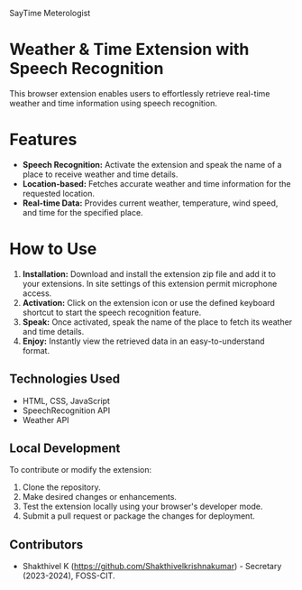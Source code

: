 SayTime Meterologist
# Weather & Time Extension with Speech Recognition

This browser extension enables users to effortlessly retrieve real-time weather and time information using speech recognition.

# Features

- **Speech Recognition:** Activate the extension and speak the name of a place to receive weather and time details.
- **Location-based:** Fetches accurate weather and time information for the requested location.
- **Real-time Data:** Provides current weather, temperature, wind speed, and time for the specified place.

# How to Use

1. **Installation:** Download and install the extension zip file and add it to your extensions. In site settings of this extension permit microphone access. 
3. **Activation:** Click on the extension icon or use the defined keyboard shortcut to start the speech recognition feature.
4. **Speak:** Once activated, speak the name of the place to fetch its weather and time details.
5. **Enjoy:** Instantly view the retrieved data in an easy-to-understand format.

## Technologies Used

- HTML, CSS, JavaScript
- SpeechRecognition API
- Weather API 

## Local Development

To contribute or modify the extension:

1. Clone the repository.
2. Make desired changes or enhancements.
3. Test the extension locally using your browser's developer mode.
4. Submit a pull request or package the changes for deployment.

## Contributors

- Shakthivel K (https://github.com/Shakthivelkrishnakumar) - Secretary (2023-2024), FOSS-CIT. 


